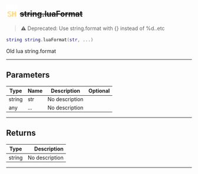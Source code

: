 ## <img src="../../.gitbook/assets/shared.png" width="32" height="32" /> ~~string.luaFormat~~

> ⚠ Deprecated: Use string.format with {} instead of %d..etc

```lua
string string.luaFormat(str, ...)
```

Old lua string.format<br>

-----------------
## Parameters

| Type   | Name | Description | Optional |
| ------ | ---- | ----------- | -------: |
| string | str | No description |  |
| any | ... | No description |  |

-----------------
## Returns

| Type   | Description |
| ------ | ----------: |
| string | No description |


--------